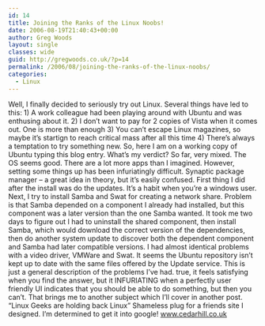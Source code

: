```yaml
---
id: 14
title: Joining the Ranks of the Linux Noobs!
date: 2006-08-19T21:40:43+00:00
author: Greg Woods
layout: single
classes: wide
guid: http://gregwoods.co.uk/?p=14
permalink: /2006/08/joining-the-ranks-of-the-linux-noobs/
categories:
  - Linux
---
```

Well, I finally decided to seriously try out Linux. Several things have led to this: 1) A work colleague had been playing around with Ubuntu and was enthusing about it. 2) I don&#8217;t want to pay for 2 copies of Vista when it comes out. One is more than enough 3) You can&#8217;t escape Linux magazines, so maybe it&#8217;s startign to reach critical mass after all this time 4) There&#8217;s always a temptation to try something new. So, here I am on a working copy of Ubuntu typing this blog entry. What&#8217;s my verdict? So far, very mixed. The OS seems good. There are a lot more apps than I imagined. However, setting some things up has been infuriatingly difficult. Synaptic package manager &#8211; a great idea in theory, but it&#8217;s easily confused. First thing I did after the install was do the updates. It&#8217;s a habit when you&#8217;re a windows user. Next, I try to install Samba and Swat for creating a network share. Problem is that Samba depended on a component I already had installed, but this component was a later version than the one Samba wanted. It took me two days to figure out I had to uninstall the shared component, then install Samba, which would download the correct version of the dependencies, then do another system update to discover both the dependent component and Samba had later compatible versions. I had almost identical problems with a video driver, VMWare and Swat. It seems the Ubuntu repository isn&#8217;t kept up to date with the same files offered by the Update service. This is just a general description of the problems I&#8217;ve had. true, it feels satisfying when you find the answer, but it INFURIATING when a perfectly user friendly UI indicates that you should be able to do something, but then you can&#8217;t. That brings me to another subject which I&#8217;ll cover in another post. &#8220;Linux Geeks are holding back Linux&#8221; Shameless plug for a friends site I designed. I&#8217;m determined to get it into google! <a src="http://www.cedarhill.co.uk">www.cedarhill.co.uk</a>